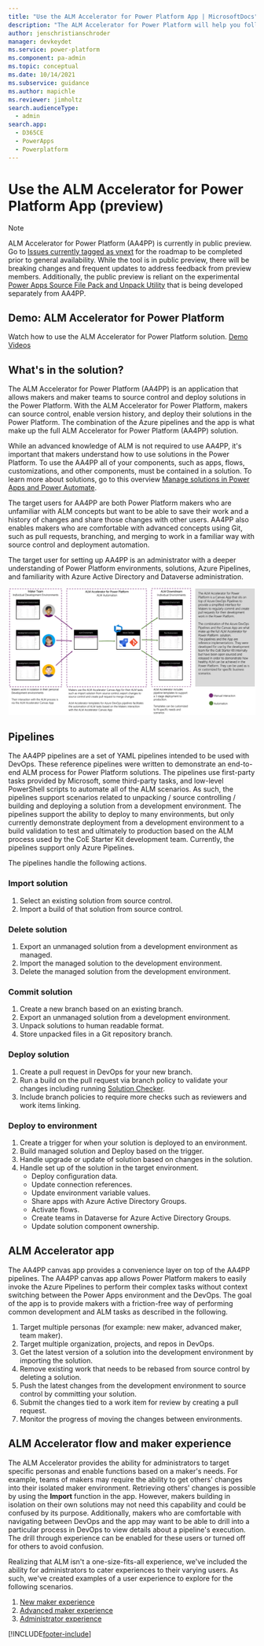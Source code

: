 ```yaml
---
title: "Use the ALM Accelerator for Power Platform App | MicrosoftDocs"
description: "The ALM Accelerator for Power Platform will help you follow ALM patterns and practices. It enables you to source control your solutions and move them from your development environment to test and production environments using DevOps"
author: jenschristianschroder
manager: devkeydet
ms.service: power-platform
ms.component: pa-admin
ms.topic: conceptual
ms.date: 10/14/2021
ms.subservice: guidance
ms.author: mapichle
ms.reviewer: jimholtz
search.audienceType: 
  - admin
search.app: 
  - D365CE
  - PowerApps
  - Powerplatform
---
```

# Use the ALM Accelerator for Power Platform App (preview)

> [!NOTE]
> ALM Accelerator for Power Platform (AA4PP) is currently in public preview. Go to [Issues currently tagged as vnext](https://github.com/microsoft/coe-starter-kit/issues?q=is%3Aopen+is%3Aissue+label%3Aalm-accelerator+label%3Avnext) for the roadmap to be completed prior to general availability. While the tool is in public preview, there will be breaking changes and frequent updates to address feedback from preview members. Additionally, the public preview is reliant on the experimental [Power Apps Source File Pack and Unpack Utility](https://github.com/microsoft/PowerApps-Language-Tooling) that is being developed separately from AA4PP.

## Demo: ALM Accelerator for Power Platform

Watch how to use the ALM Accelerator for Power Platform solution.
[Demo Videos](https://github.com/microsoft/coe-starter-kit/blob/main/CenterofExcellenceALMAccelerator/WALKTHROUGHS.md)

## What's in the solution?

The ALM Accelerator for Power Platform (AA4PP) is an application that allows makers and maker teams to source control and deploy solutions in the Power Platform. With the ALM Accelerator for Power Platform, makers can source control, enable version history, and deploy their solutions in the Power Platform. The combination of the Azure pipelines and the app is what make up the full ALM Accelerator for Power Platform (AA4PP) solution.

While an advanced knowledge of ALM is not required to use AA4PP, it's important that makers understand how to use solutions in the Power Platform. To use the AA4PP all of your components, such as apps, flows, customizations, and other components, must be contained in a solution. To learn more about solutions, go to this overview [Manage solutions in Power Apps and Power Automate](/learn/modules/manage-solutions-power-automate/).

The target users for AA4PP are both Power Platform makers who are unfamiliar with ALM concepts but want to be able to save their work and a history of changes and share those changes with other users. AA4PP also enables makers who are comfortable with advanced concepts using Git, such as pull requests, branching, and merging to work in a familiar way with source control and deployment automation.

The target user for setting up AA4PP is an administrator with a deeper understanding of Power Platform environments, solutions, Azure Pipelines, and familiarity with Azure Active Directory and Dataverse administration.

![The Maker Team](media/almacceleratorpowerplatform-components/TheMakerTeam.png "The Maker Team")

## Pipelines

The AA4PP pipelines are a set of YAML pipelines intended to be used with DevOps. These reference pipelines were written to demonstrate an end-to-end ALM process for Power Platform solutions. The pipelines use first-party tasks provided by Microsoft, some third-party tasks, and low-level PowerShell scripts to automate all of the ALM scenarios. As such, the pipelines support scenarios related to unpacking / source controlling / building and deploying a solution from a development environment. The pipelines support the ability to deploy to many environments, but only currently demonstrate deployment from a development environment to a build validation to test and ultimately to production based on the ALM process used by the CoE Starter Kit development team. Currently, the pipelines support only Azure Pipelines.

The pipelines handle the following actions.

### Import solution

1. Select an existing solution from source control.
1. Import a build of that solution from source control.

### Delete solution

1. Export an unmanaged solution from a development environment as managed.
1. Import the managed solution to the development environment.
1. Delete the managed solution from the development environment.

### Commit solution

1. Create a new branch based on an existing branch.
1. Export an unmanaged solution from a development environment.
1. Unpack solutions to human readable format.
1. Store unpacked files in a Git repository branch.

### Deploy solution

1. Create a pull request in DevOps for your new branch.
1. Run a build on the pull request via branch policy to validate your changes including running [Solution Checker](/powerapps/maker/data-platform/use-powerapps-checker).
1. Include branch policies to require more checks such as reviewers and work items linking.

### Deploy to environment

1. Create a trigger for when your solution is deployed to an environment.
1. Build managed solution and Deploy based on the trigger.
1. Handle upgrade or update of solution based on changes in the solution.
1. Handle set up of the solution in the target environment.
   - Deploy configuration data.
   - Update connection references.
   - Update environment variable values.
   - Share apps with Azure Active Directory Groups.
   - Activate flows.
   - Create teams in Dataverse for Azure Active Directory Groups.
   - Update solution component ownership.

## ALM Accelerator app

The AA4PP canvas app provides a convenience layer on top of the AA4PP pipelines. The AA4PP canvas app allows Power Platform makers to easily invoke the Azure Pipelines to perform their complex tasks without context switching between the Power Apps environment and the DevOps. The goal of the app is to provide makers with a friction-free way of performing common development and ALM tasks as described in the following.

1. Target multiple personas (for example: new maker, advanced maker, team maker).
1. Target multiple organization, projects, and repos in DevOps.
1. Get the latest version of a solution into the development environment by importing the solution.
1. Remove existing work that needs to be rebased from source control by deleting a solution.
1. Push the latest changes from the development environment to source control by committing your solution.
1. Submit the changes tied to a work item for review by creating a pull request.
1. Monitor the progress of moving the changes between environments.

## ALM Accelerator flow and maker experience

The ALM Accelerator provides the ability for administrators to target specific personas and enable functions based on a maker's needs. For example, teams of makers may require the ability to get others' changes into their isolated maker environment. Retrieving others' changes is possible by using the **Import** function in the app. However, makers building in isolation on their own solutions may not need this capability and could be confused by its purpose. Additionally, makers who are comfortable with navigating between DevOps and the app may want to be able to drill into a particular process in DevOps to view details about a pipeline's execution. The drill through experience can be enabled for these users or turned off for others to avoid confusion.

Realizing that ALM isn't a one-size-fits-all experience, we've included the ability for administrators to cater experiences to their varying users. As such, we've created examples of a user experience to explore for the following scenarios.

1. [New maker experience](almacceleratorpowerplatform-newmaker.md)
1. [Advanced maker experience](almacceleratorpowerplatform-advancedmaker.md)
1. [Administrator experience](setup-almacceleratorpowerplatform-deployment-profiles.md)

[!INCLUDE[footer-include](../../includes/footer-banner.md)]
